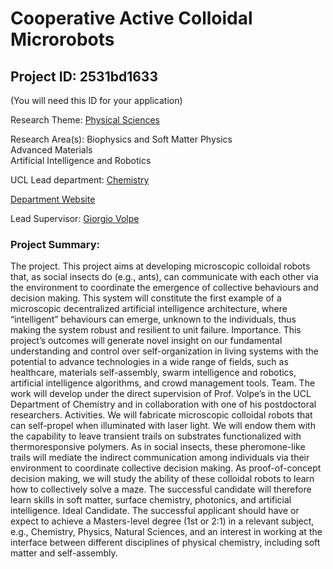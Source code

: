# Cooperative Active Colloidal Microrobots

## Project ID: **2531bd1633**
(You will need this ID for your application)

Research Theme: [Physical Sciences](../themes/physical-sciences.md)

Research Area(s):
Biophysics and Soft Matter Physics<br />Advanced Materials<br />Artificial Intelligence and Robotics

UCL Lead department: [Chemistry](../departments/chemistry.md)

[Department Website](https://www.ucl.ac.uk/chemistry)

Lead Supervisor: [Giorgio Volpe](https://profiles.ucl.ac.uk/44996)

### Project Summary:

The project. This project aims at developing microscopic colloidal robots that, as social insects do (e.g., ants), can communicate with each other via the environment to coordinate the emergence of collective behaviours and decision making. This system will constitute the first example of a microscopic decentralized artificial intelligence architecture, where “intelligent” behaviours can emerge, unknown to the individuals, thus making the system robust and resilient to unit failure.
Importance. This project’s outcomes will generate novel insight on our fundamental understanding and control over self-organization in living systems with the potential to advance technologies in a wide range of fields, such as healthcare, materials self-assembly, swarm intelligence and robotics, artificial intelligence algorithms, and crowd management tools.
Team. The work will develop under the direct supervision of Prof. Volpe’s in the UCL Department of Chemistry and in collaboration with one of his postdoctoral researchers.
Activities. We will fabricate microscopic colloidal robots that can self-propel when illuminated with laser light. We will endow them with the capability to leave transient trails on substrates functionalized with thermoresponsive polymers. As in social insects, these pheromone-like trails will mediate the indirect communication among individuals via their environment to coordinate collective decision making. As proof-of-concept decision making, we will study the ability of these colloidal robots to learn how to collectively solve a maze. The successful candidate will therefore learn skills in soft matter, surface chemistry, photonics, and artificial intelligence.
Ideal Candidate. The successful applicant should have or expect to achieve a Masters-level degree (1st or 2:1) in a relevant subject, e.g., Chemistry, Physics, Natural Sciences, and an interest in working at the interface between different disciplines of physical chemistry, including soft matter and self-assembly.
